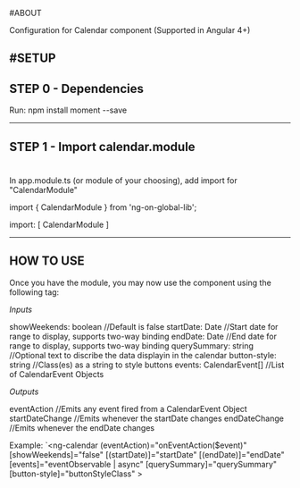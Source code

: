 #ABOUT

Configuration for Calendar component (Supported in Angular 4+)

#SETUP
-------------------------
**STEP 0 - Dependencies**
-------------------------

Run: npm install moment --save

 
-------------------------
**STEP 1 - Import calendar.module**
-------------------------
#
In app.module.ts (or module of your choosing), add import for "CalendarModule" 

import { CalendarModule } from 'ng-on-global-lib';

import: [
    CalendarModule
]


-------------------------
**HOW TO USE**
-------------------------

Once you have the module, you may now use the component using the following tag: 
<ng-calendar></ng-calendar>

*Inputs*

showWeekends: boolean       //Default is false
startDate: Date             //Start date for range to display, supports two-way binding
endDate: Date               //End date for range to display, supports two-way binding
querySummary: string        //Optional text to discribe the data displayin in the calendar
button-style: string        //Class(es) as a string to style buttons
events: CalendarEvent[]     //List of CalendarEvent Objects


*Outputs*

eventAction                 //Emits any event fired from a CalendarEvent Object
startDateChange             //Emits whenever the startDate changes
endDateChange               //Emits whenever the endDate changes



Example:
 `<ng-calendar 
    (eventAction)="onEventAction($event)" 
    [showWeekends]="false" 
    [(startDate)]="startDate"
    [(endDate)]="endDate" 
    [events]="eventObservable | async" 
    [querySummary]="querySummary" 
    [button-style]="buttonStyleClass"
    ></ng-calendar>
